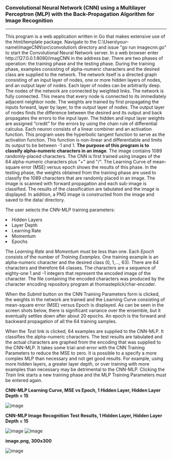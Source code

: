 <h3>Convolutional Neural Network (CNN) using a Multilayer Perceptron (MLP) with the Back-Propagation Algorithm for Image Recognition</h3>
<hr>
This program is a web application written in Go that makes extensive use of the html/template package.
Navigate to the C:\Users\your-name\ImageCNN\src\convolution\ directory and issue "go run imagecnn.go" to
start the Convolutional Neural Network server. In a web browser enter http://127.0.0.1:8080/imagCNN
in the address bar.  There are two phases of operation:  the training phase and the testing phase.  During the training
phase, examples consisting of alpha-numeric characters and the desired class are supplied to the network.
The network itself is a directed graph consisting of an input layer of nodes, one or more hidden layers of nodes, and
an output layer of nodes.  Each layer of nodes can be arbitrarily deep.  The nodes of the network are connected by weighted
links.  The network is fully connected.  This means that every node is connected to its immediately adjacent neighbor node.  The weights are trained
by first propagating the inputs forward, layer by layer, to the output layer of nodes.  The output layer of nodes finds the
difference between the desired and its output and back propagates the errors to the input layer.  The hidden and input layer
weights are assigned “credit” for the errors by using the chain rule of differential calculus.  Each neuron consists of a
linear combiner and an activation function.  This program uses the hyperbolic tangent function to serve as the activation function.
This function is non-linear and differentiable and limits its output to be between -1 and 1.  <b>The purpose of this program is to classify alpha-numeric
characters in an image</b>.  The image contains 1089 randomly-placed characters.  The CNN is first trained using images of the 64 alpha-numeric characters
plus "+" and "/".  The Learning Curve of mean-square error (MSE) versus epoch shows the results of this phase.  In the testing phase, the weights obtained
from the training phase are used to classify the 1089 characters that are randomly placed in an image.  The image is scanned with forward propagation and
each sub-image is classified.  The results of the classification are tabulated and the image is displayed.  In addition, a PNG image is constructed from 
the image and saved  to the data/ directory.
<br/>
<p>
The user selects the CNN-MLP training parameters:
<li>Hidden Layers</li>
<li>Layer Depth</li>
<li>Learning Rate</li>
<li>Momentum</li>
<li>Epochs</li>
</p>
<p>
The <i>Learning Rate</i> and <i>Momentum</i> must be less than one.  Each <i>Epoch</i> consists of the number of <i>Training Examples</i>.  
One training example is an alpha-numeric character and the desired class (0, 1,…, 63).  There are 64 characters and therefore 64 classes.
The characters are a sequence of eighty-one 1 and -1 integers that represent the encoded image of the character.  The file containing the
encoded characters was produced by the character encoding repository program at thomasteplick/char-encoder.
</p>
<p>
When the <i>Submit</i> button on the CNN Training Parameters form is clicked, the weights in the network are trained
and the Learning Curve consisting of mean-square error (MSE) versus Epoch is displayed.  As can be seen in the screen shots below, 
there is significant variance over the ensemble, but it eventually settles down after about 20 epochs. An epoch is the forward
and backward propagation of all the 64 training samples.
</p>
<p>
When the <i>Test</i> link is clicked, 64 examples are supplied to the CNN-MLP.  It classifies the alpha-numeric characters.
The test results are tabulated and the actual characters are graphed from the encoding that was supplied to the CNN-MLP.
It takes some trial-and-error with the CNN Training Parameters to reduce the MSE to zero.  It is possible to a specify a 
more complex MLP than necessary and not get good results.  For example, using more hidden layers, a greater layer depth,
or over training with more examples than necessary may be detrimental to the CNN-MLP.  Clicking the <i>Train</i> link starts a new training
phase and the MLP Training Parameters must be entered again.
</p>

<b>CNN-MLP Learning Curve, MSE vs Epoch, 1 Hidden Layer, Hidden Layer Depth = 15</b>

![image](https://github.com/thomasteplick/imageCNN/assets/117768679/98b790da-4cec-4b66-93f2-314697ef27e5)

<b>CNN-MLP Image Recognition Test Results, 1 Hidden Layer, Hidden Layer Depth = 15</b>

![image](https://github.com/thomasteplick/imageCNN/assets/117768679/a0da68a2-9212-470c-8cd2-83eeb399768c)
![image](https://github.com/thomasteplick/imageCNN/assets/117768679/acbae280-ae3d-4730-b79d-8892e1d9e056)

<b>image.png, 300x300</b>

![image](https://github.com/thomasteplick/imageCNN/assets/117768679/b11d0145-587f-48e6-a759-26a215dc217c)


